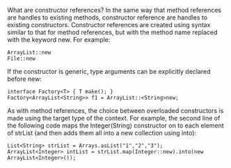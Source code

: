 What are constructor references?
In the same way that method references are handles to existing methods, constructor reference are handles to existing constructors. Constructor references are created using syntax similar to that for method references, but with the method name replaced with the keyword new. For example:

    ArrayList::new
    File::new
If the constructor is generic, type arguments can be explicitly declared before new:

    interface Factory<T> { T make(); }
    Factory<ArrayList<String>> f1 = ArrayList::<String>new;
As with method references, the choice between overloaded constructors is made using the target type of the context. For example, the second line of the following code maps the Integer(String) constructor on to each element of strList (and then adds them all into a new collection using into):

    List<String> strList = Arrays.asList("1","2","3");
    ArrayList<Integer> intList = strList.map(Integer::new).into(new ArrayList<Integer>());